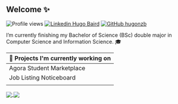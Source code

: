 ## Welcome ✨

![Profile views](https://gpvc.arturio.dev/hugonzb)
[![Linkedin Hugo Baird](https://img.shields.io/badge/Hugo-Baird-blue?style=flat-square&logo=Linkedin&logoColor=white&link=https://www.linkedin.com/in/hugo-baird/)](https://www.linkedin.com/in/hugo-baird/)
[![GitHub hugonzb](https://img.shields.io/github/followers/hugonzb?label=follow&style=social)](https://github.com/hugonzb)

I’m currently finishing my Bachelor of Science (BSc) double major in Computer Science and Information Science. 🎓

| 🔨 Projects I'm currently working on |
|:------------------------------|
|    Agora Student Marketplace  |
|    Job Listing Noticeboard    |
| |

<a href="https://github-readme-stats.vercel.app/api?username=hugonzb&hide=prs&theme=tokyonight&title_color=17202A&text_color=212F3C&bg_color=FFFFFF">
  <img align="center" src="https://github-readme-stats.vercel.app/api?username=hugonzb&hide=prs&theme=tokyonight&title_color=17202A&text_color=212F3C&bg_color=FFFFFF" />
</a>
<a href="https://github-readme-stats.vercel.app/api/top-langs/?username=hugonzb&layout=compact">
  <img align="center" src="https://github-readme-stats.vercel.app/api/top-langs/?username=hugonzb&layout=compact" />
</a> 

